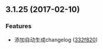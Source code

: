 <a name="3.1.25"></a>
## 3.1.25 (2017-02-10)


### Features

* 添加自动生成changelog ([332f820](https://github.com/iuap-design/compox/commit/332f820))



